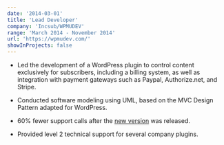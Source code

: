 ```yaml
---
date: '2014-03-01'
title: 'Lead Developer'
company: 'Incsub/WPMUDEV'
range: 'March 2014 - November 2014'
url: 'https://wpmudev.com/'
showInProjects: false
---
```


- Led the development of a WordPress plugin to control content exclusively for subscribers, including a billing system, as well as integration with payment gateways such as Paypal, Authorize.net, and Stripe.

- Conducted software modeling using UML, based on the MVC Design Pattern adapted for WordPress.

- 60% fewer support calls after the [new version](https://github.com/wpmudev/membership-2) was released.

- Provided level 2 technical support for several company plugins.